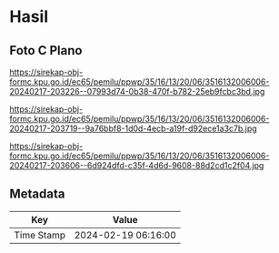 # Hasil

## Foto C Plano

https://sirekap-obj-formc.kpu.go.id/ec65/pemilu/ppwp/35/16/13/20/06/3516132006006-20240217-203226--07993d74-0b38-470f-b782-25eb9fcbc3bd.jpg

https://sirekap-obj-formc.kpu.go.id/ec65/pemilu/ppwp/35/16/13/20/06/3516132006006-20240217-203719--9a76bbf8-1d0d-4ecb-a19f-d92ece1a3c7b.jpg

https://sirekap-obj-formc.kpu.go.id/ec65/pemilu/ppwp/35/16/13/20/06/3516132006006-20240217-203606--6d924dfd-c35f-4d6d-9608-88d2cd1c2f04.jpg


## Metadata

| Key        | Value               |
| ---------- | ------------------- |
| Time Stamp | 2024-02-19 06:16:00 |



